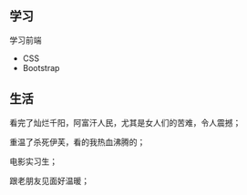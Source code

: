 ## 学习

学习前端
- CSS
- Bootstrap


## 生活
看完了灿烂千阳，阿富汗人民，尤其是女人们的苦难，令人震撼；

重温了杀死伊芙，看的我热血沸腾的；

电影实习生；

跟老朋友见面好温暖；
